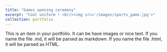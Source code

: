 ```yaml
---
title: "Games opening ceremony"
excerpt: "Cool uniform ! <br/><img src='/images/sports_game.jpg'>"
collection: portfolio
---
```


This is an item in your portfolio. It can be have images or nice text. If you name the file .md, it will be parsed as markdown. If you name the file .html, it will be parsed as HTML. 
